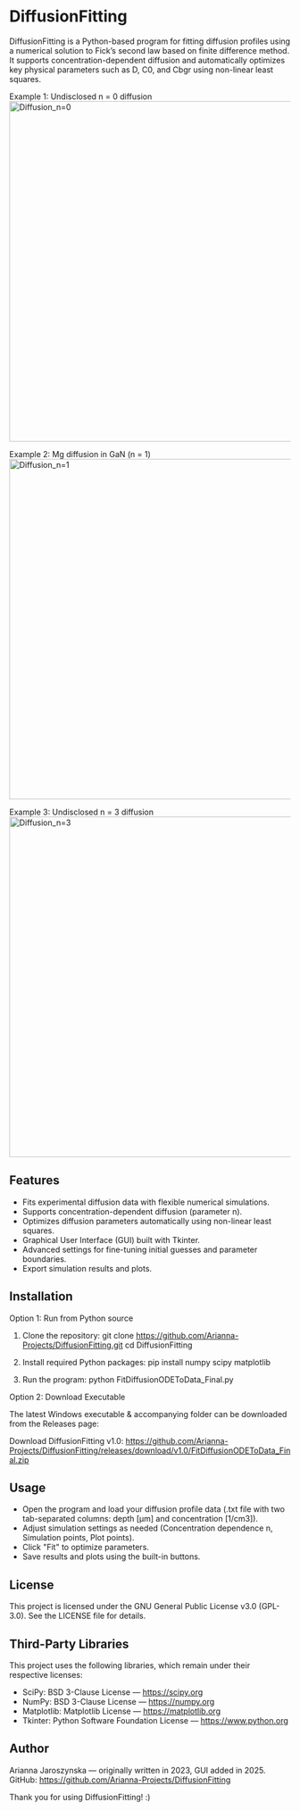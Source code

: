 DiffusionFitting
================

DiffusionFitting is a Python-based program for fitting diffusion profiles using a numerical solution to Fick’s second law based on finite difference method. It supports concentration-dependent diffusion and automatically optimizes key physical parameters such as D, C0, and Cbgr using non-linear least squares. 

Example 1: Undisclosed n = 0 diffusion
<img width="1018" height="610" alt="Diffusion_n=0" src="https://github.com/user-attachments/assets/6f73ce87-bb3a-47be-83bf-37d6d07be19f" />

Example 2: Mg diffusion in GaN (n = 1)
<img width="1018" height="610" alt="Diffusion_n=1" src="https://github.com/user-attachments/assets/820a260a-b6d0-4bb0-8b39-fd4c803f4c6d" />

Example 3: Undisclosed n = 3 diffusion
<img width="1018" height="610" alt="Diffusion_n=3" src="https://github.com/user-attachments/assets/beab84e7-ffb2-4acd-869d-7ca98d53b659" />


Features
--------

- Fits experimental diffusion data with flexible numerical simulations.
- Supports concentration-dependent diffusion (parameter n).
- Optimizes diffusion parameters automatically using non-linear least squares.
- Graphical User Interface (GUI) built with Tkinter.
- Advanced settings for fine-tuning initial guesses and parameter boundaries.
- Export simulation results and plots.

Installation
------------

Option 1: Run from Python source

1. Clone the repository:
   git clone https://github.com/Arianna-Projects/DiffusionFitting.git
   cd DiffusionFitting

2. Install required Python packages:
   pip install numpy scipy matplotlib

3. Run the program:
   python FitDiffusionODEToData_Final.py

Option 2: Download Executable

The latest Windows executable & accompanying folder can be downloaded from the Releases page:

Download DiffusionFitting v1.0:
https://github.com/Arianna-Projects/DiffusionFitting/releases/download/v1.0/FitDiffusionODEToData_Final.zip

Usage
-----

- Open the program and load your diffusion profile data (.txt file with two tab-separated columns: depth [µm] and concentration [1/cm3]).
- Adjust simulation settings as needed (Concentration dependence n, Simulation points, Plot points).
- Click "Fit" to optimize parameters.
- Save results and plots using the built-in buttons.

License
-------

This project is licensed under the GNU General Public License v3.0 (GPL-3.0). See the LICENSE file for details.

Third-Party Libraries
---------------------

This project uses the following libraries, which remain under their respective licenses:

- SciPy: BSD 3-Clause License — https://scipy.org
- NumPy: BSD 3-Clause License — https://numpy.org
- Matplotlib: Matplotlib License — https://matplotlib.org
- Tkinter: Python Software Foundation License — https://www.python.org

Author
------

Arianna Jaroszynska — originally written in 2023, GUI added in 2025.  
GitHub: https://github.com/Arianna-Projects/DiffusionFitting

Thank you for using DiffusionFitting! :)
